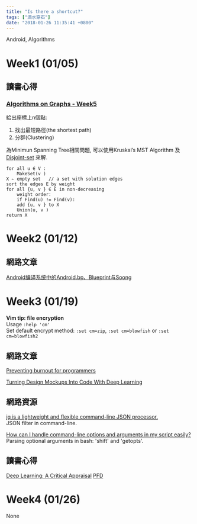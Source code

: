 ```yaml
---
title: "Is there a shortcut?"
tags: ["滴水穿石"]
date: "2018-01-26 11:35:41 +0800"
---
```


Android, Algorithms  

# Week1 (01/05)  

## 讀書心得  

### [Algorithms on Graphs - Week5](https://www.coursera.org/learn/algorithms-on-graphs)  

給出座標上n個點:  

1. 找出最短路徑(the shortest path)  
2. 分群(Clustering)  

為Minimun Spanning Tree相關問題, 可以使用Kruskal’s MST Algorithm 及[Disjoint-set](https://en.wikipedia.org/wiki/Disjoint-set_data_structure) 來解. 

```
for all u ∈ V :
    MakeSet(v )
X ← empty set 	// a set with solution edges
sort the edges E by weight
for all {u, v } ∈ E in non-decreasing
    weight order:
    if Find(u) != Find(v):
	add {u, v } to X
	Union(u, v )
return X
```


# Week2 (01/12)  

## 網路文章  

[Android编译系统中的Android.bp、Blueprint与Soong](http://note.qidong.name/2017/08/android-blueprint/)  


# Week3 (01/19)  

**Vim tip: file encryption**  
Usage `:help 'cm' `  
Set default encrypt method: `:set cm=zip`, `:set cm=blowfish` or `:set cm=blowfish2`  


## 網路文章  

[Preventing burnout for programmers](https://medium.com/@karolisram/preventing-burnout-for-programmers-12b4968adbaa)  

[Turning Design Mockups Into Code With Deep Learning](https://blog.floydhub.com/Turning-design-mockups-into-code-with-deep-learning/)  


## 網路資源  

[jq is a lightweight and flexible command-line JSON processor.](https://stedolan.github.io/jq/)  
JSON filter in command-line.  

[How can I handle command-line options and arguments in my script easily?](http://mywiki.wooledge.org/BashFAQ/035)  
Parsing optional arguments in bash: 'shift' and 'getopts'.  


## 讀書心得  

[Deep Learning: A Critical Appraisal](https://arxiv.org/abs/1801.00631) [PFD](https://arxiv.org/pdf/1801.00631.pdf)  


# Week4 (01/26)  

None  

